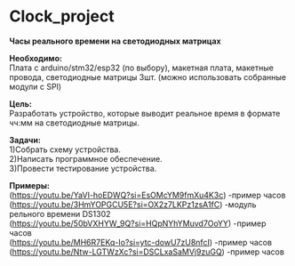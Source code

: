 # Clock_project

**Часы реального времени на светодиодных матрицах**

**Необходимо:**  
Плата с arduino/stm32/esp32 (по выбору), макетная плата, макетные провода, светодиодные матрицы 3шт. (можно использовать собранные модули с SPI)

**Цель:**   
Разработать устройство, которые выводит реальное время в формате чч:мм на светодиодные матрицы.

**Задачи:**   
1)Собрать схему устройства.  
2)Написать программное обеспечение.  
3)Провести тестирование устройства.  

**Примеры:**  
(https://youtu.be/YaVI-hoEDWQ?si=EsOMcYM9fmXu4K3c) -пример часов  
(https://youtu.be/3HmYOPGCU5E?si=OX2z7LKPz1zsA1fC) -модуль рельного времени DS1302  
(https://youtu.be/50bVXHYW_9Q?si=HQpNYhYMuvd7OoYY) -пример часов  
(https://youtu.be/MH6R7EKq-Io?si=ytc-dowU7zU8nfcI) -пример часов  
(https://youtu.be/Ntw-LGTWzXc?si=DSCLxaSaMVj9zuGQ) -пример часов
